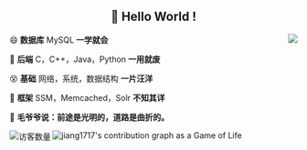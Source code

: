 <h2 align="center">
    👋 Hello World !
</h2>

<img align="right" src="https://github-readme-stats.anuraghazra1.vercel.app/api?username=jiang1717&layout=default"/> 

😄 **数据库**  MySQL                       **一学就会**

😤 **后端**  C，C++，Java，Python            **一用就废**

😵 **基础**  网络，系统，数据结构               **一片汪洋**

🤪 **框架**  SSM，Memcached，Solr            **不知其详**

🌌 **毛爷爷说：前途是光明的，道路是曲折的。**


<img align='left' src="https://profile-counter.glitch.me/jiang1717/count.svg" alt="访客数量"/>


![jiang1717's contribution graph as a Game of Life](https://github4life.herokuapp.com/jiang1717.gif)

